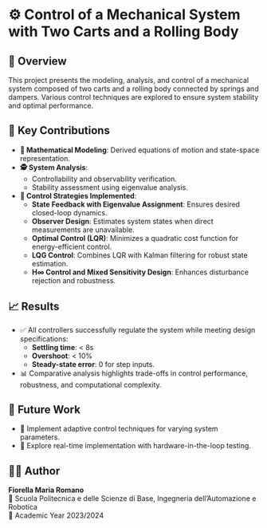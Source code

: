 # ⚙️ Control of a Mechanical System with Two Carts and a Rolling Body

## 📌 Overview
This project presents the modeling, analysis, and control of a mechanical system composed of two carts and a rolling body connected by springs and dampers. Various control techniques are explored to ensure system stability and optimal performance.

## 🔬 Key Contributions
- **📐 Mathematical Modeling**: Derived equations of motion and state-space representation.
- **🕵️ System Analysis**:
  - Controllability and observability verification.
  - Stability assessment using eigenvalue analysis.
- **🎯 Control Strategies Implemented**:
  - **State Feedback with Eigenvalue Assignment**: Ensures desired closed-loop dynamics.
  - **Observer Design**: Estimates system states when direct measurements are unavailable.
  - **Optimal Control (LQR)**: Minimizes a quadratic cost function for energy-efficient control.
  - **LQG Control**: Combines LQR with Kalman filtering for robust state estimation.
  - **H∞ Control and Mixed Sensitivity Design**: Enhances disturbance rejection and robustness.

## 📈 Results
- ✅ All controllers successfully regulate the system while meeting design specifications:
  - **Settling time**: < 8s
  - **Overshoot**: < 10%
  - **Steady-state error**: 0 for step inputs.
- 📊 Comparative analysis highlights trade-offs in control performance, robustness, and computational complexity.

## 🚀 Future Work
- 🔧 Implement adaptive control techniques for varying system parameters.
- 📡 Explore real-time implementation with hardware-in-the-loop testing.

## 👩‍🔬 Author
**Fiorella Maria Romano**  
📍 Scuola Politecnica e delle Scienze di Base, Ingegneria dell’Automazione e Robotica  
📅 Academic Year 2023/2024
